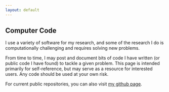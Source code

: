 ```yaml
---
layout: default
---
```


## Computer Code

I use a variety of software for my research, and some of the research I do is computationally challenging and requires solving new problems.

From time to time, I may post and document bits of code I have written (or public code I have found) to tackle a given problem.  This page is intended primarily for self-reference, but may serve as a resource for interested users.  Any code should be used at your own risk.

For current public repositories, you can also visit [my github page](http://github.com/andrewsteck).
